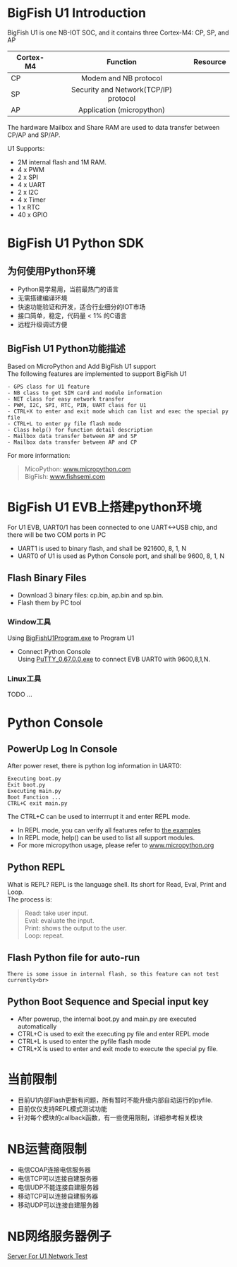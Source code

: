 # BigFish U1 Introduction
BigFish U1 is one NB-IOT SOC, and it contains three Cortex-M4: CP, SP, and AP<br>

| Cortex-M4 | Function | Resource |
|----|:----:|:-----:|
|  CP | Modem and NB protocol |  |
|  SP | Security and Network(TCP/IP) protocol  |  |
|  AP | Application (micropython) |  |

The hardware Mailbox and Share RAM are used to data transfer between CP/AP and SP/AP.<br>

U1 Supports:<br>
- 2M internal flash and 1M RAM.  
- 4 x PWM
- 2 x SPI
- 4 x UART
- 2 x I2C
- 4 x Timer
- 1 x RTC
- 40 x GPIO

# BigFish U1 Python SDK
## 为何使用Python环境
- Python易学易用，当前最热门的语言 <br>
- 无需搭建编译环境<br>
- 快速功能验证和开发，适合行业细分的IOT市场<br>
- 接口简单，稳定，代码量 < 1% 的C语言<br>
- 远程升级调试方便<br>

## BigFish U1 Python功能描述
Based on MicroPython and Add BigFish U1 support<br>
The following features are implemented to support BigFish U1 <br>

    - GPS class for U1 feature
    - NB class to get SIM card and module information
    - NET class for easy network transfer
    - PWM, I2C, SPI, RTC, PIN, UART class for U1 
    - CTRL+X to enter and exit mode which can list and exec the special py file
    - CTRL+L to enter py file flash mode
    - Class help() for function detail description
    - Mailbox data transfer between AP and SP
    - Mailbox data transfer between AP and CP

For more information: <br>
> MicoPython:  www.micropython.com  <br>
> BigFish:     www.fishsemi.com  <br>

# BigFish U1 EVB上搭建python环境
For U1 EVB, UART0/1 has been connected to one UART<->USB chip, and there will be two COM ports in PC<br>
- UART1 is used to binary flash, and shall be 921600, 8, 1, N
- UART0 of U1 is used as Python Console port, and shall be 9600, 8, 1, N<br>

## Flash Binary Files
- Download 3 binary files: cp.bin, ap.bin and sp.bin. <br>
- Flash them by PC tool <br>

### Window工具
Using [BigFishU1Program.exe](https://github.com/RichardPinecone/BigFish-U1-Python/tree/master/pctool)  to Program U1<br>
- Connect Python Console<br>
Using [PuTTY_0.67.0.0.exe](https://github.com/RichardPinecone/BigFish-U1-Python/tree/master/pctool) to connect EVB UART0 with 9600,8,1,N.

### Linux工具
TODO ...

# Python Console
## PowerUp Log In Console
After power reset, there is python log information in UART0:

    Executing boot.py
    Exit boot.py
    Executing main.py
    Boot Function ...
    CTRL+C exit main.py

The CTRL+C can be used to interrrupt it and enter REPL mode.<br>
- In REPL mode, you can verify all features refer to [the examples](https://github.com/RichardPinecone/BigFish-U1-Python/tree/master/examples)  <br>
- In REPL mode, help() can be used to list all support modules. <br>
- For more micropython usage, please refer to www.micropython.org <br>
## Python REPL
What is REPL? REPL is the language shell. Its short for Read, Eval, Print and Loop.<br>
The process is:<br>
> Read: take user input. <br>
> Eval: evaluate the input.<br>
> Print: shows the output to the user.<br>
> Loop: repeat.<br>
## Flash Python file for auto-run

    There is some issue in internal flash, so this feature can not test currently<br>
    
## Python Boot Sequence and Special input key
- After powerup, the internal boot.py and main.py are executed automatically
- CTRL+C is used to exit the executing py file and enter REPL mode
- CTRL+L is used to enter the pyfile flash mode
- CTRL+X is used to enter and exit mode to execute the special py file.

# 当前限制
- 目前U1内部Flash更新有问题，所有暂时不能升级内部自动运行的pyfile. <br>
- 目前仅仅支持REPL模式测试功能 <br>
- 针对每个模块的callback函数，有一些使用限制，详细参考相关模块<br>

# NB运营商限制
- 电信COAP连接电信服务器
- 电信TCP可以连接自建服务器
- 电信UDP不能连接自建服务器
- 移动TCP可以连接自建服务器
- 移动UDP可以连接自建服务器

# NB网络服务器例子
[Server For U1 Network Test](https://github.com/RichardPinecone/BigFish-U1-Python/tree/master/server) <br>

